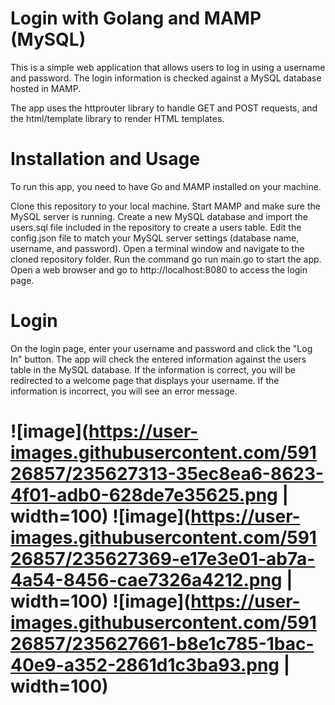 
# Login with Golang and MAMP (MySQL)
This is a simple web application that allows users to log in using a username and password. The login information is checked against a MySQL database hosted in MAMP.

The app uses the httprouter library to handle GET and POST requests, and the html/template library to render HTML templates.

# Installation and Usage
To run this app, you need to have Go and MAMP installed on your machine.

Clone this repository to your local machine.
Start MAMP and make sure the MySQL server is running.
Create a new MySQL database and import the users.sql file included in the repository to create a users table.
Edit the config.json file to match your MySQL server settings (database name, username, and password).
Open a terminal window and navigate to the cloned repository folder.
Run the command go run main.go to start the app.
Open a web browser and go to http://localhost:8080 to access the login page.

# Login
On the login page, enter your username and password and click the "Log In" button. The app will check the entered information against the users table in the MySQL database. If the information is correct, you will be redirected to a welcome page that displays your username. If the information is incorrect, you will see an error message.
# ![image](https://user-images.githubusercontent.com/59126857/235627313-35ec8ea6-8623-4f01-adb0-628de7e35625.png | width=100) ![image](https://user-images.githubusercontent.com/59126857/235627369-e17e3e01-ab7a-4a54-8456-cae7326a4212.png | width=100) ![image](https://user-images.githubusercontent.com/59126857/235627661-b8e1c785-1bac-40e9-a352-2861d1c3ba93.png | width=100)
